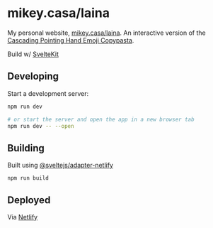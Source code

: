 # mikey.casa/laina

My personal website, [mikey.casa/laina](mikey.casa/laina). An interactive version of the [Cascading Pointing Hand Emoji Copypasta](https://knowyourmeme.com/memes/cascading-pointing-hand-emoji-copypasta).

Build w/ [SvelteKit](https://github.com/sveltejs/kit)

## Developing

Start a development server:

```bash
npm run dev

# or start the server and open the app in a new browser tab
npm run dev -- --open
```

## Building

Built using [@sveltejs/adapter-netlify](https://github.com/sveltejs/kit/tree/master/packages/adapter-netlify)

```
npm run build
```

## Deployed

Via [Netlify](https://www.netlify.com/)
